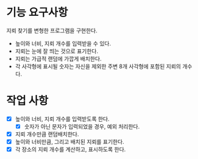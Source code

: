 # 기능 요구사항
지뢰 찾기를 변형한 프로그램을 구현한다.

- 높이와 너비, 지뢰 개수를 입력받을 수 있다.
- 지뢰는 눈에 잘 띄는 것으로 표기한다.
- 지뢰는 가급적 랜덤에 가깝게 배치한다.
- 각 사각형에 표시될 숫자는 자신을 제외한 주변 8개 사각형에 포함된 지뢰의 개수다.


# 작업 사항
- [x] 높이와 너비, 지뢰 개수를 입력받도록 한다.
  - [x] 숫자가 아닌 문자가 입력되었을 경우, 예외 처리한다.
- [X] 지뢰 개수만큼 랜덤배치한다.
- [X] 높이와 너비만큼, 그리고 배치된 지뢰를 표기한다.
- [X] 각 장소의 지뢰 개수를 계산하고, 표시하도록 한다.
